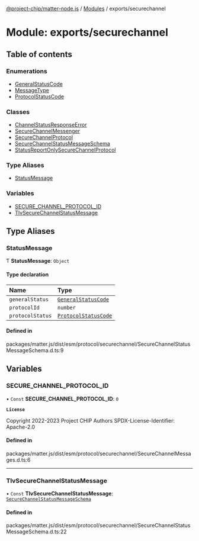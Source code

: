 [@project-chip/matter-node.js](../README.md) / [Modules](../modules.md) / exports/securechannel

# Module: exports/securechannel

## Table of contents

### Enumerations

- [GeneralStatusCode](../enums/exports_securechannel.GeneralStatusCode.md)
- [MessageType](../enums/exports_securechannel.MessageType.md)
- [ProtocolStatusCode](../enums/exports_securechannel.ProtocolStatusCode.md)

### Classes

- [ChannelStatusResponseError](../classes/exports_securechannel.ChannelStatusResponseError.md)
- [SecureChannelMessenger](../classes/exports_securechannel.SecureChannelMessenger.md)
- [SecureChannelProtocol](../classes/exports_securechannel.SecureChannelProtocol.md)
- [SecureChannelStatusMessageSchema](../classes/exports_securechannel.SecureChannelStatusMessageSchema.md)
- [StatusReportOnlySecureChannelProtocol](../classes/exports_securechannel.StatusReportOnlySecureChannelProtocol.md)

### Type Aliases

- [StatusMessage](exports_securechannel.md#statusmessage)

### Variables

- [SECURE\_CHANNEL\_PROTOCOL\_ID](exports_securechannel.md#secure_channel_protocol_id)
- [TlvSecureChannelStatusMessage](exports_securechannel.md#tlvsecurechannelstatusmessage)

## Type Aliases

### StatusMessage

Ƭ **StatusMessage**: `Object`

#### Type declaration

| Name | Type |
| :------ | :------ |
| `generalStatus` | [`GeneralStatusCode`](../enums/exports_securechannel.GeneralStatusCode.md) |
| `protocolId` | `number` |
| `protocolStatus` | [`ProtocolStatusCode`](../enums/exports_securechannel.ProtocolStatusCode.md) |

#### Defined in

packages/matter.js/dist/esm/protocol/securechannel/SecureChannelStatusMessageSchema.d.ts:9

## Variables

### SECURE\_CHANNEL\_PROTOCOL\_ID

• `Const` **SECURE\_CHANNEL\_PROTOCOL\_ID**: ``0``

**`License`**

Copyright 2022-2023 Project CHIP Authors
SPDX-License-Identifier: Apache-2.0

#### Defined in

packages/matter.js/dist/esm/protocol/securechannel/SecureChannelMessages.d.ts:6

___

### TlvSecureChannelStatusMessage

• `Const` **TlvSecureChannelStatusMessage**: [`SecureChannelStatusMessageSchema`](../classes/exports_securechannel.SecureChannelStatusMessageSchema.md)

#### Defined in

packages/matter.js/dist/esm/protocol/securechannel/SecureChannelStatusMessageSchema.d.ts:22
